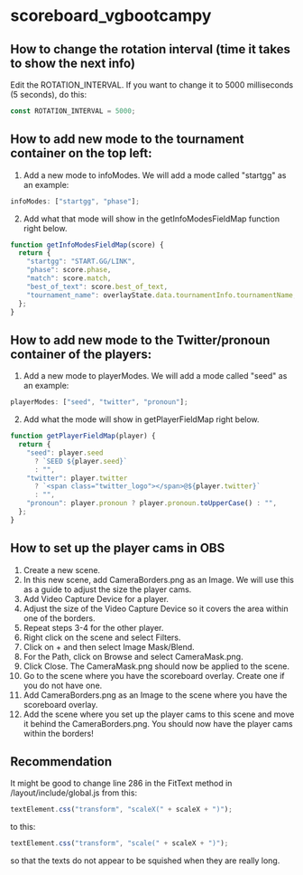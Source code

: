 # scoreboard_vgbootcampy

## How to change the rotation interval (time it takes to show the next info)

Edit the ROTATION_INTERVAL. If you want to change it to 5000 milliseconds (5 seconds), do this:

```js
const ROTATION_INTERVAL = 5000;
```

## How to add new mode to the tournament container on the top left:

1. Add a new mode to infoModes. We will add a mode called "startgg" as an example:

```js
infoModes: ["startgg", "phase"];
```

2. Add what that mode will show in the getInfoModesFieldMap function right below.

```js
function getInfoModesFieldMap(score) {
  return {
    "startgg": "START.GG/LINK",
    "phase": score.phase,
    "match": score.match,
    "best_of_text": score.best_of_text,
    "tournament_name": overlayState.data.tournamentInfo.tournamentName,
  };
}
```

## How to add new mode to the Twitter/pronoun container of the players:

1. Add a new mode to playerModes. We will add a mode called "seed" as an example:

```js
playerModes: ["seed", "twitter", "pronoun"];
```

2. Add what the mode will show in getPlayerFieldMap right below.

```js
function getPlayerFieldMap(player) {
  return {
    "seed": player.seed
      ? `SEED ${player.seed}`
      : "",
    "twitter": player.twitter
      ? `<span class="twitter_logo"></span>@${player.twitter}`
      : "",
    "pronoun": player.pronoun ? player.pronoun.toUpperCase() : "",
  };
}
```

## How to set up the player cams in OBS
1. Create a new scene.
2. In this new scene, add CameraBorders.png as an Image. We will use this as a guide to adjust the size the player cams.
3. Add Video Capture Device for a player.
4. Adjust the size of the Video Capture Device so it covers the area within one of the borders.
5. Repeat steps 3-4 for the other player.
6. Right click on the scene and select Filters.
7. Click on + and then select Image Mask/Blend.
8. For the Path, click on Browse and select CameraMask.png.
9. Click Close. The CameraMask.png should now be applied to the scene.
10. Go to the scene where you have the scoreboard overlay. Create one if you do not have one.
11. Add CameraBorders.png as an Image to the scene where you have the scoreboard overlay.
12. Add the scene where you set up the player cams to this scene and move it behind the CameraBorders.png. You should now have the player cams within the borders!

## Recommendation
It might be good to change line 286 in the FitText method in /layout/include/global.js from this:
```js
textElement.css("transform", "scaleX(" + scaleX + ")");
```
to this:
```js
textElement.css("transform", "scale(" + scaleX + ")");
```
so that the texts do not appear to be squished when they are really long.
